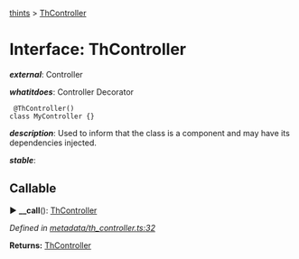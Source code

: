 [thints](../README.md) > [ThController](../interfaces/thcontroller.md)



# Interface: ThController

*__external__*: Controller

*__whatitdoes__*: Controller Decorator

     @ThController()
    class MyController {}

*__description__*: Used to inform that the class is a component and may have its dependencies injected.

*__stable__*: 


## Callable
► **__call**(): [ThController](thcontroller.md)




*Defined in [metadata/th_controller.ts:32](https://github.com/murilopl/ThinTS/blob/48f46de/src/metadata/th_controller.ts#L32)*





**Returns:** [ThController](thcontroller.md)





